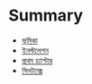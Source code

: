 # Summary

* [ভূমিকা](README.md)
* [ইনস্টলেশন](installation.md)
* [প্রথম চ্যাপ্টার](install.md)
* [সিনট্যাক্স](syntax.md)

